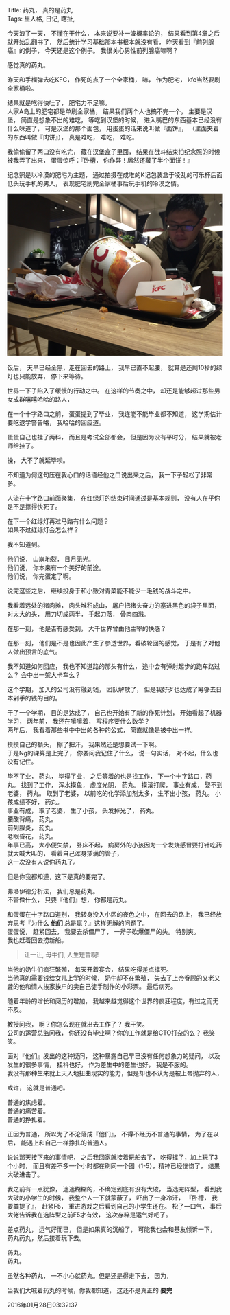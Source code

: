 Title: 药丸， 真的是药丸  
Tags: 里人格, 日记, 瞎扯,   

今天浪了一天， 不懂在干什么， 本来说要补一波概率论的， 结果看到第4章之后就开始乱翻书了， 然后统计学习基础那本书根本就没有看， 昨天看到『前列腺癌』的例子， 今天还是这个例子。 我很关心男性前列腺癌嘛啊？  

感觉真的药丸。  

昨天和手榴弹去吃KFC， 作死的点了一个全家桶， 嘛， 作为肥宅， kfc当然要刷全家桶啦。  

结果就是吃得快吐了， 肥宅力不足嘛。  
人家A岛上的肥宅都是单刷全家桶， 结果我们两个人也搞不完一个， 主要是汉堡， 简直是想象不出的难吃， 等吃到汉堡的时候， 进入嘴巴的东西基本已经没有什么味道了， 可是汉堡的那个面包， 用蛋蛋的话来说叫做『面饼』， （里面夹着的东西叫做『肉饼』）， 真是难吃， 难吃， 难吃。  

我偷偷留了两口没有吃完， 藏在汉堡盒子里面， 结果在战斗结束拍纪念照的时候被我弄了出来， 蛋蛋惊呼：『卧槽， 你作弊！居然还藏了半个面饼！』  

纪念照是以冷漠的肥宅为主题， 通过拍摄在成堆的K记包装盒于凌乱的可乐杯后面低头玩手机的男人， 表现肥宅刷完全家桶事后玩手机的冷漠之情。  

![肥宅](../images/IMG_0593.jpg)  

饭后， 天早已经全黑，走在回去的路上， 我早已直不起腰， 就算是还剩10秒的绿灯也只能放弃， 停下来等待。  

世界一下子陷入了缓慢的行动之中。  在这样的节奏之中， 却还是能够超过那些男女成群嘻嘻哈哈的路人，  

在一个十字路口之前， 蛋蛋提到了毕业， 我连能不能毕业都不知道， 这学期估计要吃退学警告咯， 我哈哈的回应道。  

蛋蛋自己也挂了两科， 而且是考试全部都会， 但是因为没有平时分， 结果就被老师给挂了。  

操， 大不了就延毕呗。  

不知道为何这句压在我心口的话语经他之口说出来之后， 我一下子轻松了非常多。 

人流在十字路口前面聚集， 在红绿灯的结束时间通过是基本规则， 没有人在乎你是不是撑得快死了。  

在下一个红绿灯再过马路有什么问题？  
如果不过红绿灯会怎么样？  

我不知道到。  

他们说， 山崩地裂， 日月无光。  
他们说， 你本来有一个美好的前途。  
他们说， 你完蛋定了啊。  

说完这些之后， 继续投身于和小贩对青菜能不能少一毛钱的战斗之中。  

我看着远处的猪肉摊， 肉头堆积成山， 屠户把猪头奋力的塞进黑色的袋子里面， 对太大的头， 用刀切成两半， 手起刀落， 骨肉四溅。 

在那一刻， 他是否有感受到， 大千世界曾由他主宰的快感？  

在那一刻， 他们是不是也因此产生了参透世界，看破轮回的感觉， 于是有了对他人做出预言的底气。  

我不知道如何回应， 我也不知道路的那头有什么， 途中会有弹射起步的跑车路过么？ 会中出一架大卡车么？  

这个学期， 加入的公司没有融到钱， 团队解散了， 但是我好歹也达成了筹够去日本剁手的钱的目的。   

干了一个学期， 目的是达成了， 自己也开始有了新的作死计划， 开始看起了机器学习， 两年前， 我还在嚷嚷着， 写程序要什么数学？  
两年后， 我看着那些书中中出的各种的公式， 简直就像是被中出一样。  

摸摸自己的额头， 擦了把汗， 我果然还是想要试一下啊。  
于是Ng的课算是上完了， 你要问我记住了什么， 说一句实话， 对不起，什么也没有记住。  

毕不了业， 药丸， 毕得了业， 之后等着的也是找工作， 下一个十字路口，药丸。 找到了工作， 浑水摸鱼， 虚度光阴， 药丸。  摸滚打爬， 事业有成， 娶不到老婆， 药丸。  取到了老婆， 以前吃的化学添加剂太多， 生不出小孩， 药丸。  小孩成绩不好， 药丸。  
事业有成， 取了老婆， 生了小孩， 头发掉光了， 药丸。  
腰酸背痛， 药丸。  
前列腺炎， 药丸。  
老眼昏花， 药丸。  
年事已高， 大小便失禁， 卧床不起， 病房外的小孩因为一个发烧感冒要打针吃药就大喊大叫的， 看着自己浑身插满的管子，   
这一次没有人说你药丸了。  

但是你我都知道，这下是真的要完了。  
  

弗洛伊德分析法， 我们总是药丸。  
不管做什么， 只要『他们』想， 你都是药丸。  



和蛋蛋在十字路口道别， 我转身没入小区的夜色之中， 在回去的路上， 我已经放弃思考『为什么 **他们** 总是赢？』这样无解的问题了。     
蛋蛋说， 赶紧回去， 我要去杀僵尸了， 一斧子砍爆僵尸的头。 特别爽。   
我也赶着回去捞新船。  


> 让一让, 母牛们, 人生短暂啊!  

当他的奶牛们疯狂繁殖， 每天开着宴会， 结果吃得差点撑死。  
当他真的需要钱给女儿上学的时候， 奶牛却不在繁殖， 失去了上帝眷顾的又老又聋的他和情人挨家挨户的卖自己徒手制作的小彩票。  最后病死。

随着年龄的增长和阅历的增加， 我越来越觉得这个世界的疯狂程度，有过之而无不及。  

教授问我， 啊？你怎么现在就出去工作了？ 我干笑。  
公司的运营总监问我， 你还没有毕业啊？你的工作就是给CTO打杂的么？  我笑笑。  

面对『他们』发出的这种疑问， 这种暴露自己早已没有任何想象力的疑问， 以及发生的很多事情， 挂科也好， 作为差生中的差生也好， 我是不服的。  
我没有那种生来就上天入地扭曲现实的能力，但是却也不认为是被上帝抛弃的人，    

或许， 这就是普通吧。  

普通的焦虑着。    
普通的痛苦着。   
普通的挣扎着。  

正因为普通， 所以为了不沦落成『他们』， 不得不经历不普通的事情， 为了在以后， 能遇上和自己一样挣扎的普通人。  

  


 
说说那天接下来的事情吧， 之后我回家就接着玩船去了， 吃得撑了，加上玩了3个小时， 而且有差不多一个小时都在刷同一个图（1-5），精神已经恍惚了， 结果大破进击了。  

我之前有一点犹豫， 迷迷糊糊的，不确定到底有没有大破， 当选完阵型， 看到我大破的小学生的时候， 我整个人一下就蒙蔽了， 吓出了一身冷汗， 『卧槽， 我要粪提了』， 赶紧F5， 重进游戏之后看到自己的小学生还在。 松了一口气， 事后大佬告诉我在选阵型之前F5才有效， 这次存粹是运气好吧了。  

差点药丸， 运气好而已， 但是如果真的沉船了， 可能我也会和基友倾诉一下， 药丸药丸，然后接着玩下去。  

药丸。  
药丸。  

虽然各种药丸， 一不小心就药丸。但是还是得走下去， 因为，   

当我们大喊着药丸的时候，你我都知道， 这还不是真正的 **要完** 

 

  

2016年01月28日03:32:37
